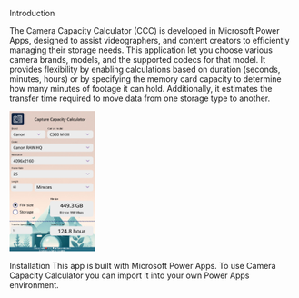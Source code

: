 Introduction

The Camera Capacity Calculator (CCC) is developed in Microsoft Power Apps, designed to assist videographers, and content creators to efficiently managing their storage needs. This application let you choose various camera brands, models, and the supported codecs for that model. It provides flexibility by enabling calculations based on duration (seconds, minutes, hours) or by specifying the memory card capacity to determine how many minutes of footage it can hold. Additionally, it estimates the transfer time required to move data from one storage type to another.


<img src="https://github.com/sstalsberg/Camera-Capacity-Calculator/blob/main/ccc_screenshot.jpg" width=30% height=30%>

Installation
This app is built with Microsoft Power Apps. To use Camera Capacity Calculator you can import it into your own Power Apps environment.
